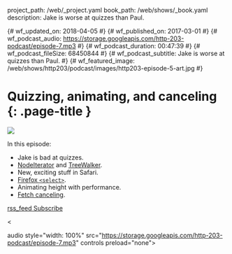 project_path: /web/_project.yaml book_path: /web/shows/_book.yaml description: Jake is worse at quizzes than Paul.

{# wf_updated_on: 2018-04-05 #} {# wf_published_on: 2017-03-01 #} {# wf_podcast_audio: https://storage.googleapis.com/http-203-podcast/episode-7.mp3 #} {# wf_podcast_duration: 00:47:39 #} {# wf_podcast_fileSize: 68450844 #} {# wf_podcast_subtitle: Jake is worse at quizzes than Paul. #} {# wf_featured_image: /web/shows/http203/podcast/images/http203-episode-5-art.jpg #}

# Quizzing, animating, and canceling {: .page-title }

<img src="/web/shows/http203/podcast/images/http203-episode-5-art.jpg" class="attempt-right" />

In this episode:

* Jake is bad at quizzes.
* [NodeIterator](https://developer.mozilla.org/en-US/docs/Web/API/NodeIterator) and [TreeWalker](https://developer.mozilla.org/en-US/docs/Web/API/TreeWalker).
* New, exciting stuff in Safari.
* [Firefox `<select>`](https://hg.mozilla.org/mozilla-central/rev/544ad41d3dcf9059a70aeae55a9dcce031f22b1c).
* Animating height with performance.
* [Fetch canceling](https://github.com/whatwg/fetch/issues/447#issuecomment-281731850).

<a href="http://feeds.feedburner.com/Http203Podcast">
  <span class="material-icons">rss_feed</span>
  Subscribe
</a>

<

audio style="width: 100%" src="https://storage.googleapis.com/http-203-podcast/episode-7.mp3" controls preload="none">